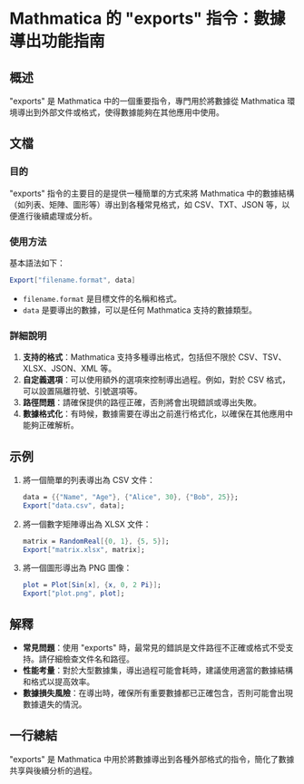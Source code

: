 <!--
Meta Description: # Mathmatica 的 "exports" 指令：數據導出功能指南 ## 概述 "exports" 是 Mathmatica 中的一個重要指令，專門用於將數據從 Mathmatica 環境導出到外部文件或格式，使得數據能夠在其他應用中使用。 ## 文檔 ### 目的 "exports" 指令的...
Meta Keywords: mathmatica, exports, csv, data, mathematica
-->

# Mathmatica 的 "exports" 指令：數據導出功能指南

## 概述
"exports" 是 Mathmatica 中的一個重要指令，專門用於將數據從 Mathmatica 環境導出到外部文件或格式，使得數據能夠在其他應用中使用。

## 文檔
### 目的
"exports" 指令的主要目的是提供一種簡單的方式來將 Mathmatica 中的數據結構（如列表、矩陣、圖形等）導出到各種常見格式，如 CSV、TXT、JSON 等，以便進行後續處理或分析。

### 使用方法
基本語法如下：
```mathematica
Export["filename.format", data]
```
- `filename.format` 是目標文件的名稱和格式。
- `data` 是要導出的數據，可以是任何 Mathmatica 支持的數據類型。

### 詳細說明
1. **支持的格式**：Mathmatica 支持多種導出格式，包括但不限於 CSV、TSV、XLSX、JSON、XML 等。
2. **自定義選項**：可以使用額外的選項來控制導出過程。例如，對於 CSV 格式，可以設置隔離符號、引號選項等。
3. **路徑問題**：請確保提供的路徑正確，否則將會出現錯誤或導出失敗。
4. **數據格式化**：有時候，數據需要在導出之前進行格式化，以確保在其他應用中能夠正確解析。

## 示例
1. 將一個簡單的列表導出為 CSV 文件：
   ```mathematica
   data = {{"Name", "Age"}, {"Alice", 30}, {"Bob", 25}};
   Export["data.csv", data];
   ```
   
2. 將一個數字矩陣導出為 XLSX 文件：
   ```mathematica
   matrix = RandomReal[{0, 1}, {5, 5}];
   Export["matrix.xlsx", matrix];
   ```

3. 將一個圖形導出為 PNG 圖像：
   ```mathematica
   plot = Plot[Sin[x], {x, 0, 2 Pi}];
   Export["plot.png", plot];
   ```

## 解釋
- **常見問題**：使用 "exports" 時，最常見的錯誤是文件路徑不正確或格式不受支持。請仔細檢查文件名和路徑。
- **性能考量**：對於大型數據集，導出過程可能會耗時，建議使用適當的數據結構和格式以提高效率。
- **數據損失風險**：在導出時，確保所有重要數據都已正確包含，否則可能會出現數據遺失的情況。

## 一行總結
"exports" 是 Mathmatica 中用於將數據導出到各種外部格式的指令，簡化了數據共享與後續分析的過程。